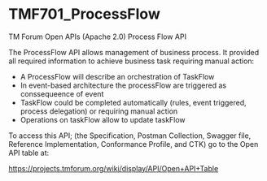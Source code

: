 # TMF701_ProcessFlow
TM Forum Open APIs (Apache 2.0) Process Flow API

The ProcessFlow API allows management of business process. It provided all required information to achieve business task requiring manual action:

*	A ProcessFlow will describe an orchestration of TaskFlow
*	In event-based architecture the processFlow are triggered as conssequeence of event
*	TaskFlow could be completed automatically (rules, event triggered, process delegation) or requiring manual action
*	Operations on taskFlow allow to update taskFlow


To access this API; (the Specification, Postman Collection, Swagger file, Reference Implementation, Conformance Profile, and CTK) go to the Open API table at:

https://projects.tmforum.org/wiki/display/API/Open+API+Table
